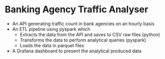# Banking Agency Traffic Analyser
- An API generating traffic count in bank agencies on an hourly basis
- An ETL pipeline using pyspark which 
  - Extracts the data from the API and saves to CSV raw files (python)
  - Transforms the data to perform analytical queries (pyspark) 
  - Loads the data in parquet files
- A Grafana dashboard to present the analytical produced data
